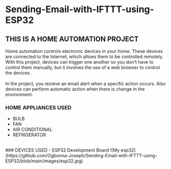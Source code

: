 # Sending-Email-with-IFTTT-using-ESP32
## THIS IS A HOME AUTOMATION PROJECT
Home automation controls electronic devices in your home. These devices are connected to the Internet, which allows them to be controlled remotely. With this project, devices can trigger one another so you don’t have to control them manually, but it involves the use of a web browser to control the devices. 
<br>
<br>
In the project, you recieve an email alert when a specific action occurs. Also devices can perform automatic action when there is change in the environment.

### HOME APPLIANCES USED
- BULB
- FAN
- AIR CONDITIONAL
- REFRIGERATOR

<br>
### DEVICES USED
- ESP32 Development Board   
  ![My esp32](https://github.com/Ogbonna-Joseph/Sending-Email-with-IFTTT-using-ESP32/blob/main/images/esp32.jpg)
